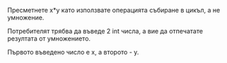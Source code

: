 Пресметнете х*y като използвате операцията събиране в цикъл, а не умножение.

Потребителят трябва да въведе 2 int числа, а вие да отпечатате резултата от
умножението.

Първото въведено число е x, a второто - y.
